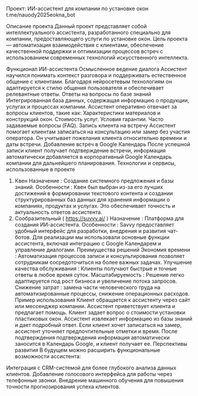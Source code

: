 Проект: ИИ-ассистент для компании по установке окон
t.me/nauody2025eokna_bot

Описание проекта
Данный проект представляет собой интеллектуального ассистента, разработанного специально для компании, предоставляющего услуги по установке окон. Цель проекта — автоматизация взаимодействия с клиентами, обеспечение качественной поддержки и оптимизации процессов встреч с использованием современных технологий искусственного интеллекта.

Функционал ИИ-ассистента
Осмысленное ведение диалога
Ассистент научился понимать контекст разговора и поддерживать естественное общение с клиентами. Благодаря нейросетевым технологиям он адаптируется к стилю общения пользователя и обеспечивает релевантные ответы.
Ответы на вопросы по базе знаний
Интегрированная база данных, содержащая информацию о продукции, услугах и процессах компании. Ассистент оперативно отвечает за вопросы клиентов, такие как:
Характеристики материалов и конструкций окон.
Стоимость услуг.
Условия гарантии.
Часто задаваемые вопросы (FAQ).
Запись клиента на встречу
Ассистент помогает клиентам записаться на консультацию или замер без участия оператора. Он учитывает пожелания клиента относительно времени и даты встречи.
Добавление встреч в Google Календарь
После успешной записи клиент получает подтверждение встречи, информация автоматически добавляется в корпоративный Google Календарь компании для дальнейшего планирования.
Технологии и сервисы, использованные в проекте
1. Квен
Назначение : Создание системного предложения и базы знаний.
Особенности : Квен был выбран из-за его лучших достижений в формировании текстового контента и создании структурированных баз данных для хранения информации о компаниях, продуктах и ​​услугах. Это обеспечивает точность и актуальность ответов ассистента.
2. Сообразительный ( https://suvvy.ai/ )
Назначение : Платформа для создания ИИ-ассистента.
Особенности : Savvy предоставляет удобный интерфейс для разработки, внедрения и развития чат-ботов. Для реализации мы использовали основные функции ассистента, включая интеграцию с Google Календарем и управление диалогами.
Преимущества решений
Экономия времени : Автоматизация процессов записи и консультирования позволяет сотрудникам сосредоточиться на более важных задачах.
Улучшение качества обслуживания : Клиенты получают быстрые и точные ответы в любое время суток.
Масштабируемость : Решение легко адаптируется под рост бизнеса и увеличение потока запросов.
Снижение затрат : замена части человеческого труда на автоматизированные процессы, снижение операционных расходов.
Пример использования
Клиент обращается к ассистенту через сайт или мессенджер компании.
Ассистент приветствует клиента и предлагает помощь.
Клиент задает вопрос о стоимости установки пластиковых окон.
Ассистент извлекает информацию из базы знаний и дает подробный ответ.
Если клиент хочет записаться на замер, ассистент уточняет предпочтительные отметки и время.
После подтверждения подтверждения информация автоматически заносится в Календарь Google, и клиент получает ее.
Перспективы развития
В будущем можно расширить функциональные возможности ассистента:

Интеграция с CRM-системой для более глубокого анализа данных клиентов.
Добавление голосового интерфейса для работы через телефонные звонки.
Внедрение машинного обучения для повышения точности прогнозирования успеха клиентов.
